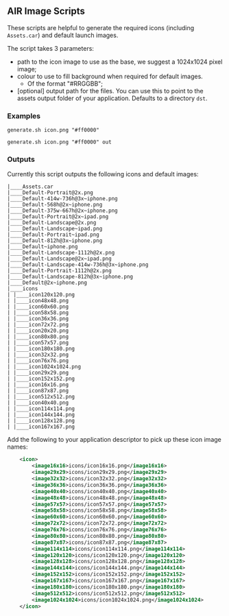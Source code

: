 

## AIR Image Scripts

These scripts are helpful to generate the required icons (including `Assets.car`) and default launch images.


The script takes 3 parameters:

- path to the icon image to use as the base, we suggest a 1024x1024 pixel image;
- colour to use to fill background when required for default images. 
  - Of the format "#RRGGBB";
- [optional] output path for the files. You can use this to point to the assets output folder of your application. Defaults to a directory `dst`.



### Examples

```
generate.sh icon.png "#ff0000" 
```

```
generate.sh icon.png "#ff0000" out
```




### Outputs

Currently this script outputs the following icons and default images:

```
|____Assets.car
|____Default-Portrait@2x.png
|____Default-414w-736h@3x~iphone.png
|____Default-568h@2x~iphone.png
|____Default-375w-667h@2x~iphone.png
|____Default-Portrait@2x~ipad.png
|____Default-Landscape@2x.png
|____Default-Landscape~ipad.png
|____Default-Portrait~ipad.png
|____Default-812h@3x~iphone.png
|____Default~iphone.png
|____Default-Landscape-1112h@2x.png
|____Default-Landscape@2x~ipad.png
|____Default-Landscape-414w-736h@3x~iphone.png
|____Default-Portrait-1112h@2x.png
|____Default-Landscape-812h@3x~iphone.png
|____Default@2x~iphone.png
|____icons
| |____icon120x120.png
| |____icon48x48.png
| |____icon60x60.png
| |____icon58x58.png
| |____icon36x36.png
| |____icon72x72.png
| |____icon20x20.png
| |____icon80x80.png
| |____icon57x57.png
| |____icon180x180.png
| |____icon32x32.png
| |____icon76x76.png
| |____icon1024x1024.png
| |____icon29x29.png
| |____icon152x152.png
| |____icon16x16.png
| |____icon87x87.png
| |____icon512x512.png
| |____icon40x40.png
| |____icon114x114.png
| |____icon144x144.png
| |____icon128x128.png
| |____icon167x167.png
```

Add the following to your application descriptor to pick up these icon image names:

```xml
    <icon>
        <image16x16>icons/icon16x16.png</image16x16>
        <image29x29>icons/icon29x29.png</image29x29>
        <image32x32>icons/icon32x32.png</image32x32>
        <image36x36>icons/icon36x36.png</image36x36>
        <image40x40>icons/icon40x40.png</image40x40>
        <image48x48>icons/icon48x48.png</image48x48>
        <image57x57>icons/icon57x57.png</image57x57>
        <image58x58>icons/icon58x58.png</image58x58>
        <image60x60>icons/icon60x60.png</image60x60>
        <image72x72>icons/icon72x72.png</image72x72>
        <image76x76>icons/icon76x76.png</image76x76>
        <image80x80>icons/icon80x80.png</image80x80>
        <image87x87>icons/icon87x87.png</image87x87>
        <image114x114>icons/icon114x114.png</image114x114>
        <image120x120>icons/icon120x120.png</image120x120>
        <image128x128>icons/icon128x128.png</image128x128>
        <image144x144>icons/icon144x144.png</image144x144>
        <image152x152>icons/icon152x152.png</image152x152>
        <image167x167>icons/icon167x167.png</image167x167>
        <image180x180>icons/icon180x180.png</image180x180>
        <image512x512>icons/icon512x512.png</image512x512>
        <image1024x1024>icons/icon1024x1024.png</image1024x1024>
    </icon>
```

